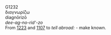 <body>
  <p>G1232<br>  διαγνωρίζω  <br> diagnōrizō  <br><i>dee-ag-no-rid‘-zo </i><br>From <a href="g1223.htm">1223</a> and <a href="g1107.htm">1107</a>  to <i>tell</i> <i>abroad:</i> - make known.<br></p>
 </body>